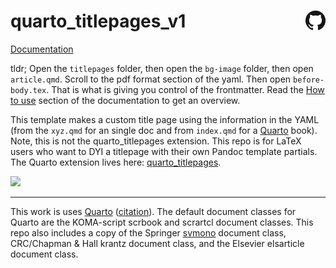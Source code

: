 # quarto_titlepages_v1 <a href="https://github.com/nmfs-opensci/quarto_titlepages_v1"><img src="https://raw.githubusercontent.com/nmfs-opensci/assets/main/images/GitHub-Mark-32px.png" align="right"/></a>

[Documentation](https://nmfs-opensci.github.io/quarto_titlepages_v1/)

tldr; Open the `titlepages` folder, then open the `bg-image` folder, then open `article.qmd`. Scroll to the pdf format section of the yaml. Then open `before-body.tex`. That is what is giving you control of the frontmatter. Read the [How to use](https://nmfs-opensci.github.io/quarto_titlepages_v1/03-how-to-use.html) section of the documentation to get an overview.

This template makes a custom title page using the information in the YAML (from the `xyz.qmd` for an single doc and from `index.qmd` for a [Quarto](https://quarto.org/) book). Note, this is not the quarto_titlepages extension. This repo is for LaTeX users who want to DYI a titlepage with their own Pandoc template partials. The Quarto extension lives here: [quarto_titlepages](https://github.com/nmfs-opensci/quarto_titlepages).

<a href="https://nmfs-opensci.github.io/quarto_titlepages/images/paste-CC55A28D.png"><img src="./images/bg-image.png" width="200"/></a>

------
This work is uses [Quarto](https://quarto.org/) ([citation](https://github.com/quarto-dev/quarto-cli/blob/main/CITATION.cff)). The default document classes for Quarto are the KOMA-script scrbook and scrartcl document classes. This repo also includes a copy of the Springer [svmono](https://www.springernature.com/gp/authors/campaigns/latex-author-support) document class, CRC/Chapman & Hall krantz document class, and the Elsevier elsarticle document class.
